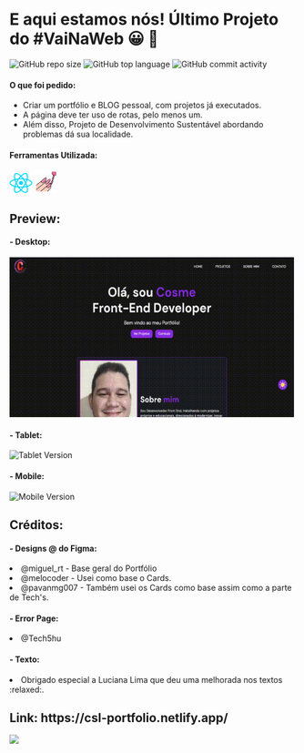 # E aqui estamos nós! Último Projeto do #VaiNaWeb :grinning: :purple_heart:

![GitHub repo size](https://img.shields.io/github/repo-size/cosme7/Portfolio?color=purple&style=plastic)
![GitHub top language](https://img.shields.io/github/languages/top/cosme7/Portfolio?color=purple&style=plastic)
![GitHub commit activity](https://img.shields.io/github/commit-activity/w/cosme7/Portfolio?color=purple&style=plastic)

#### O que foi pedido:
- Criar um portfólio e BLOG pessoal, com projetos já executados.
- A página deve ter uso de rotas, pelo menos um.
- Além disso, Projeto de Desenvolvimento Sustentável abordando problemas dá sua localidade.

#### Ferramentas Utilizada:

<div>
   <img width="40" src="src/Assets/tech_04.svg" alt="React" title="React"/>
   <img width="40" src="src/Assets/tech_05.svg" alt="Styled-Components" title="Styled-Components"/>
</div>
  
## Preview:
#### - Desktop:
<img width="500" src="src/Assets/Demo/GIF_Desktop.gif" alt="Desktop Version" title="Desktop Version"/>

#### - Tablet:
<img src="src/Assets/Demo/GIF_Tablet.gif" alt="Tablet Version" title="Tablet Version"/>

#### - Mobile:
<img src="src/Assets/Demo/GIF_Mobile.gif" alt="Mobile Version" title="Mobile Version"/>

## Créditos:
<h4>- Designs @ do Figma:</h4> 
<li>@miguel_rt - Base geral do Portfólio</li> 
<li>@melocoder - Usei como base o Cards.</li>
<li>@pavanmg007 - Também usei os Cards como base assim como a parte de Tech's.</li>

<h4>- Error Page:</h4> 
<li>@Tech5hu</li>

<h4>- Texto:</h4> 
<li>Obrigado especial a Luciana Lima que deu uma melhorada nos textos :relaxed:.</li>

<h2>Link: https://csl-portfolio.netlify.app/</h2>

<a href="https://www.linkedin.com/in/cosme-da-silva-leite-08baa3219/" target="_blank"><img src="https://img.shields.io/badge/-LinkedIn-%230077B5?style=for-the-badge&logo=linkedin&logoColor=white" target="_blank"></a>
